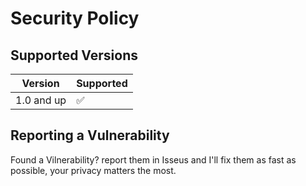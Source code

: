 # Security Policy

## Supported Versions

| Version | Supported          |
| ------- | ------------------ |
| 1.0 and up   | :white_check_mark: |

## Reporting a Vulnerability

Found a Vilnerability? report them in Isseus and I'll fix them as fast as possible, your privacy matters the most.
